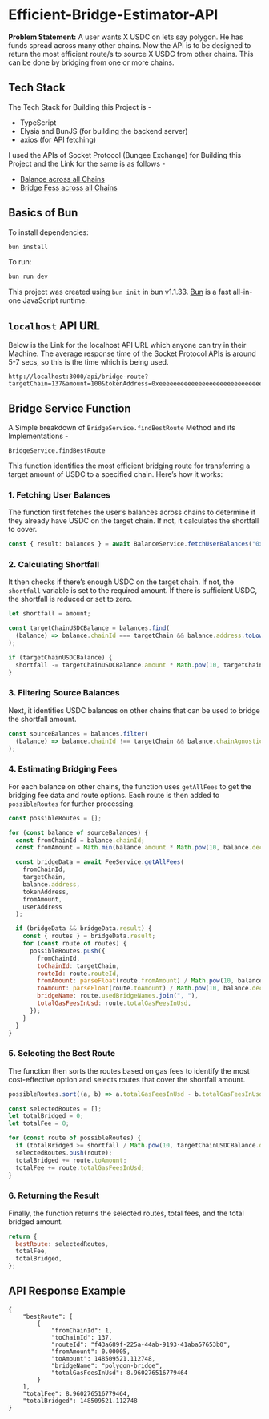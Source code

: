 # Efficient-Bridge-Estimator-API

**Problem Statement:** A user wants X USDC on lets say polygon. He has funds spread across many other chains. Now the API is to be designed to return the most efficient route/s to source X USDC from other chains. This can be done by bridging from one or more chains.

## Tech Stack

The Tech Stack for Building this Project is - 

- TypeScript
- Elysia and BunJS (for building the backend server)
- axios (for API fetching)

I used the APIs of Socket Protocol (Bungee Exchange) for Building this Project and the Link for the same is as follows - 

- [Balance across all Chains](https://docs.bungee.exchange/socket-api-reference/balances-controller-get-balances)
- [Bridge Fess across all Chains](https://docs.bungee.exchange/socket-api-reference/quote-controller-get-quote/)

## Basics of Bun

To install dependencies:

```bash
bun install
```

To run:

```bash
bun run dev
```

This project was created using `bun init` in bun v1.1.33. [Bun](https://bun.sh) is a fast all-in-one JavaScript runtime.

## `localhost` API URL

Below is the Link for the localhost API URL which anyone can try in their Machine. The average response time of the Socket Protocol APIs is around 5-7 secs, so this is the time which is being used.

```
http://localhost:3000/api/bridge-route?targetChain=137&amount=100&tokenAddress=0xeeeeeeeeeeeeeeeeeeeeeeeeeeeeeeeeeeeeeeee&userAddress=0x3e8cB4bd04d81498aB4b94a392c334F5328b237b
```

## Bridge Service Function

A Simple breakdown of `BridgeService.findBestRoute` Method and its Implementations -

`BridgeService.findBestRoute`

This function identifies the most efficient bridging route for transferring a target amount of USDC to a specified chain. Here’s how it works:

### 1. Fetching User Balances
   The function first fetches the user’s balances across chains to determine if they already have USDC on the target chain. If not, it calculates the shortfall to cover.

   ```typescript
   const { result: balances } = await BalanceService.fetchUserBalances("0x02023e8f8D0aa65562af1183DF7f76d79D6f7248");
   ```

### 2. Calculating Shortfall
   It then checks if there’s enough USDC on the target chain. If not, the `shortfall` variable is set to the required amount. If there is sufficient USDC, the shortfall is reduced or set to zero.

   ```typescript
   let shortfall = amount;
   
   const targetChainUSDCBalance = balances.find(
     (balance) => balance.chainId === targetChain && balance.address.toLowerCase() === tokenAddress.toLowerCase()
   );
   
   if (targetChainUSDCBalance) {
     shortfall -= targetChainUSDCBalance.amount * Math.pow(10, targetChainUSDCBalance.decimals); 
   }
   ```

### 3. Filtering Source Balances
   Next, it identifies USDC balances on other chains that can be used to bridge the shortfall amount.

   ```typescript
   const sourceBalances = balances.filter(
     (balance) => balance.chainId !== targetChain && balance.chainAgnosticId === "USDC"
   );
   ```

### 4. Estimating Bridging Fees
   For each balance on other chains, the function uses `getAllFees` to get the bridging fee data and route options. Each route is then added to `possibleRoutes` for further processing.

   ```javascript
   const possibleRoutes = [];

   for (const balance of sourceBalances) {
     const fromChainId = balance.chainId;
     const fromAmount = Math.min(balance.amount * Math.pow(10, balance.decimals), shortfall);

     const bridgeData = await FeeService.getAllFees(
       fromChainId,
       targetChain,
       balance.address,
       tokenAddress,
       fromAmount,
       userAddress
     );

     if (bridgeData && bridgeData.result) {
       const { routes } = bridgeData.result;
       for (const route of routes) {
         possibleRoutes.push({
           fromChainId,
           toChainId: targetChain,
           routeId: route.routeId,
           fromAmount: parseFloat(route.fromAmount) / Math.pow(10, balance.decimals),
           toAmount: parseFloat(route.toAmount) / Math.pow(10, balance.decimals),
           bridgeName: route.usedBridgeNames.join(", "),
           totalGasFeesInUsd: route.totalGasFeesInUsd,
         });
       }
     }
   }
   ```

### 5. Selecting the Best Route
   The function then sorts the routes based on gas fees to identify the most cost-effective option and selects routes that cover the shortfall amount.

   ```javascript
   possibleRoutes.sort((a, b) => a.totalGasFeesInUsd - b.totalGasFeesInUsd);

   const selectedRoutes = [];
   let totalBridged = 0;
   let totalFee = 0;

   for (const route of possibleRoutes) {
     if (totalBridged >= shortfall / Math.pow(10, targetChainUSDCBalance.decimals)) break;
     selectedRoutes.push(route);
     totalBridged += route.toAmount;
     totalFee += route.totalGasFeesInUsd;
   }
   ```

### 6. Returning the Result
   Finally, the function returns the selected routes, total fees, and the total bridged amount.

   ```javascript
   return {
     bestRoute: selectedRoutes,
     totalFee,
     totalBridged,
   };
   ```

## API Response Example

```
{
    "bestRoute": [
        {
            "fromChainId": 1,
            "toChainId": 137,
            "routeId": "f43a689f-225a-44ab-9193-41aba57653b0",
            "fromAmount": 0.00005,
            "toAmount": 148509521.112748,
            "bridgeName": "polygon-bridge",
            "totalGasFeesInUsd": 8.960276516779464
        }
    ],
    "totalFee": 8.960276516779464,
    "totalBridged": 148509521.112748
}
```


